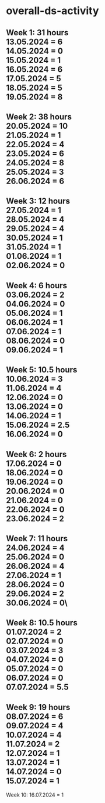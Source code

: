 # overall-ds-activity
Week 1: 31 hours\
13.05.2024 = 6\
14.05.2024 = 0\
15.05.2024 = 1\
16.05.2024 = 6\
17.05.2024 = 5\
18.05.2024 = 5\
19.05.2024 = 8
-
Week 2: 38 hours\
20.05.2024 = 10\
21.05.2024 = 1\
22.05.2024 = 4\
23.05.2024 = 6\
24.05.2024 = 8\
25.05.2024 = 3\
26.06.2024 = 6
-
Week 3: 12 hours\
27.05.2024 = 1\
28.05.2024 = 4\
29.05.2024 = 4\
30.05.2024 = 1\
31.05.2024 = 1\
01.06.2024 = 1\
02.06.2024 = 0
-
Week 4: 6 hours\
03.06.2024 = 2\
04.06.2024 = 0\
05.06.2024 = 1\
06.06.2024 = 1\
07.06.2024 = 1\
08.06.2024 = 0\
09.06.2024 = 1
-
Week 5: 10.5 hours\
10.06.2024 = 3\
11.06.2024 = 4\
12.06.2024 = 0\
13.06.2024 = 0\
14.06.2024 = 1\
15.06.2024 = 2.5\
16.06.2024 = 0
-
Week 6: 2 hours\
17.06.2024 = 0\
18.06.2024 = 0\
19.06.2024 = 0\
20.06.2024 = 0\
21.06.2024 = 0\
22.06.2024 = 0\
23.06.2024 = 2
-
Week 7: 11 hours\
24.06.2024 = 4\
25.06.2024 = 0\
26.06.2024 = 4\
27.06.2024 = 1\
28.06.2024 = 0\
29.06.2024 = 2\
30.06.2024 = 0\
-
Week 8: 10.5 hours\
01.07.2024 = 2\
02.07.2024 = 0\
03.07.2024 = 3\
04.07.2024 = 0\
05.07.2024 = 0\
06.07.2024 = 0\
07.07.2024 = 5.5
-
Week 9: 19 hours\
08.07.2024 = 6\
09.07.2024 = 4\
10.07.2024 = 4\
11.07.2024 = 2\
12.07.2024 = 1\
13.07.2024 = 1\
14.07.2024 = 0\
15.07.2024 = 1
-
Week 10:
16.07.2024 = 1
